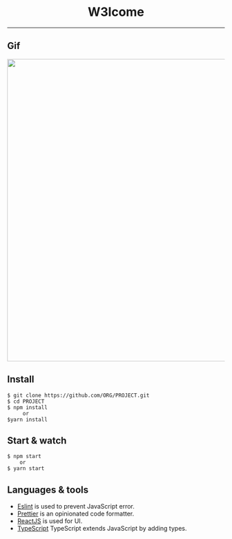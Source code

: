 <h1 align='center'> W3lcome </h1>


---
## Gif

<p align='center'>
  <img src='https://user-images.githubusercontent.com/51713169/104849162-0aed6b80-58c7-11eb-85dd-33035a7f9231.gif' width='700' />
</ p>


## Install

    $ git clone https://github.com/ORG/PROJECT.git
    $ cd PROJECT
    $ npm install
         or
    $yarn install


## Start & watch

    $ npm start 
        or
    $ yarn start

## Languages & tools

- [Eslint](https://eslint.org/) is used to prevent JavaScript error.
- [Prettier](https://prettier.io/docs/en/index.html) is an opinionated code formatter.
- [ReactJS](https://github.com/facebook/react) is used for UI.
- [TypeScript](https://www.typescriptlang.org/) TypeScript extends JavaScript by adding types.


